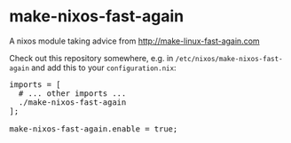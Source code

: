 # make-nixos-fast-again
A nixos module taking advice from http://make-linux-fast-again.com

Check out this repository somewhere, e.g. in <code>/etc/nixos/make-nixos-fast-again</code> and add this to your <code>configuration.nix</code>:

<pre>
imports = [
  # ... other imports ...
  ./make-nixos-fast-again
];

make-nixos-fast-again.enable = true;
</pre>
